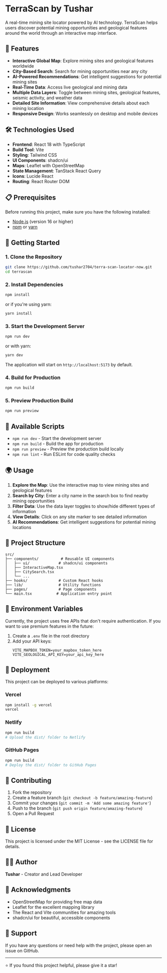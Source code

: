 
# TerraScan by Tushar

A real-time mining site locator powered by AI technology. TerraScan helps users discover potential mining opportunities and geological features around the world through an interactive map interface.

## 🚀 Features

- **Interactive Global Map**: Explore mining sites and geological features worldwide
- **City-Based Search**: Search for mining opportunities near any city
- **AI-Powered Recommendations**: Get intelligent suggestions for potential mining sites
- **Real-Time Data**: Access live geological and mining data
- **Multiple Data Layers**: Toggle between mining sites, geological features, seismic activity, and weather data
- **Detailed Site Information**: View comprehensive details about each mining location
- **Responsive Design**: Works seamlessly on desktop and mobile devices

## 🛠️ Technologies Used

- **Frontend**: React 18 with TypeScript
- **Build Tool**: Vite
- **Styling**: Tailwind CSS
- **UI Components**: shadcn/ui
- **Maps**: Leaflet with OpenStreetMap
- **State Management**: TanStack React Query
- **Icons**: Lucide React
- **Routing**: React Router DOM

## 📋 Prerequisites

Before running this project, make sure you have the following installed:

- [Node.js](https://nodejs.org/) (version 16 or higher)
- [npm](https://www.npmjs.com/) or [yarn](https://yarnpkg.com/)

## 🚀 Getting Started

### 1. Clone the Repository

```bash
git clone https://github.com/tushar2704/terra-scan-locator-now.git
cd terrascan
```

### 2. Install Dependencies

```bash
npm install
```

or if you're using yarn:

```bash
yarn install
```

### 3. Start the Development Server

```bash
npm run dev
```

or with yarn:

```bash
yarn dev
```

The application will start on `http://localhost:5173` by default.

### 4. Build for Production

```bash
npm run build
```

### 5. Preview Production Build

```bash
npm run preview
```

## 🔧 Available Scripts

- `npm run dev` - Start the development server
- `npm run build` - Build the app for production
- `npm run preview` - Preview the production build locally
- `npm run lint` - Run ESLint for code quality checks

## 🌍 Usage

1. **Explore the Map**: Use the interactive map to view mining sites and geological features
2. **Search by City**: Enter a city name in the search box to find nearby mining opportunities
3. **Filter Data**: Use the data layer toggles to show/hide different types of information
4. **View Details**: Click on any site marker to see detailed information
5. **AI Recommendations**: Get intelligent suggestions for potential mining locations

## 🎯 Project Structure

```
src/
├── components/          # Reusable UI components
│   ├── ui/             # shadcn/ui components
│   ├── InteractiveMap.tsx
│   ├── CitySearch.tsx
│   └── ...
├── hooks/              # Custom React hooks
├── lib/                # Utility functions
├── pages/              # Page components
└── main.tsx           # Application entry point
```

## 🔐 Environment Variables

Currently, the project uses free APIs that don't require authentication. If you want to use premium features in the future:

1. Create a `.env` file in the root directory
2. Add your API keys:
   ```
   VITE_MAPBOX_TOKEN=your_mapbox_token_here
   VITE_GEOLOGICAL_API_KEY=your_api_key_here
   ```

## 🚀 Deployment

This project can be deployed to various platforms:

### Vercel
```bash
npm install -g vercel
vercel
```

### Netlify
```bash
npm run build
# Upload the dist/ folder to Netlify
```

### GitHub Pages
```bash
npm run build
# Deploy the dist/ folder to GitHub Pages
```

## 🤝 Contributing

1. Fork the repository
2. Create a feature branch (`git checkout -b feature/amazing-feature`)
3. Commit your changes (`git commit -m 'Add some amazing feature'`)
4. Push to the branch (`git push origin feature/amazing-feature`)
5. Open a Pull Request

## 📝 License

This project is licensed under the MIT License - see the LICENSE file for details.

## 👨‍💻 Author

**Tushar** - Creator and Lead Developer

## 🙏 Acknowledgments

- OpenStreetMap for providing free map data
- Leaflet for the excellent mapping library
- The React and Vite communities for amazing tools
- shadcn/ui for beautiful, accessible components

## 📧 Support

If you have any questions or need help with the project, please open an issue on GitHub.

---

⭐ If you found this project helpful, please give it a star!
